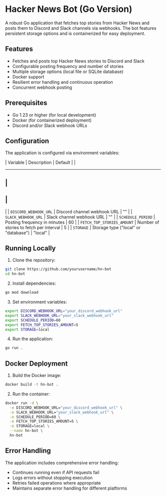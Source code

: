 # Hacker News Bot (Go Version)

A robust Go application that fetches top stories from Hacker News and posts them to Discord and Slack channels via webhooks. The bot features persistent storage options and is containerized for easy deployment.

## Features

- Fetches and posts top Hacker News stories to Discord and Slack
- Configurable posting frequency and number of stories
- Multiple storage options (local file or SQLite database)
- Docker support
- Resilient error handling and continuous operation
- Concurrent webhook posting

## Prerequisites

- Go 1.23 or higher (for local development)
- Docker (for containerized deployment)
- Discord and/or Slack webhook URLs

## Configuration

The application is configured via environment variables:

|
Variable
|
Description
|
Default
|
|

---

## |

## |

|
|
`DISCORD_WEBHOOK_URL`
|
Discord channel webhook URL
|
""
|
|
`SLACK_WEBHOOK_URL`
|
Slack channel webhook URL
|
""
|
|
`SCHEDULE_PERIOD`
|
Posting frequency in minutes
|
60
|
|
`FETCH_TOP_STORIES_AMOUNT`
|
Number of stories to fetch per interval
|
5
|
|
`STORAGE`
|
Storage type ("local" or "database")
|
"local"
|

## Running Locally

1. Clone the repository:

```bash
git clone https://github.com/yourusername/hn-bot
cd hn-bot
```

2. Install dependencies:

```bash
go mod download
```

3. Set environment variables:

```bash
export DISCORD_WEBHOOK_URL="your_discord_webhook_url"
export SLACK_WEBHOOK_URL="your_slack_webhook_url"
export SCHEDULE_PERIOD=60
export FETCH_TOP_STORIES_AMOUNT=5
export STORAGE=local
```

4. Run the application:

```bash
go run .
```

## Docker Deployment

1. Build the Docker image:

```bash
docker build -t hn-bot .
```

2. Run the container:

```bash
docker run -d \
  -e DISCORD_WEBHOOK_URL="your_discord_webhook_url" \
  -e SLACK_WEBHOOK_URL="your_slack_webhook_url" \
  -e SCHEDULE_PERIOD=60 \
  -e FETCH_TOP_STORIES_AMOUNT=5 \
  -e STORAGE=local \
  --name hn-bot \
  hn-bot
```

## Error Handling

The application includes comprehensive error handling:

- Continues running even if API requests fail
- Logs errors without stopping execution
- Retries failed operations where appropriate
- Maintains separate error handling for different platforms
